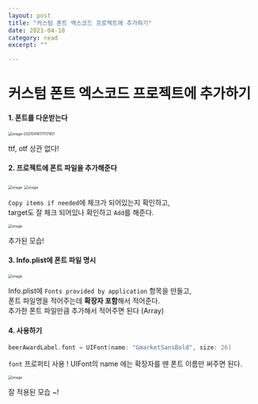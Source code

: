 ```yaml
---
layout: post
title: "커스텀 폰트 엑스코드 프로젝트에 추가하기" 
date: 2021-04-18
category: read 
excerpt: ""

---
```


# 커스텀 폰트 엑스코드 프로젝트에 추가하기

#### 1. 폰트를 다운받는다

<img src="/Users/choyi/Library/Application Support/typora-user-images/image-20210418171117901.png" alt="image-20210418171117901" style="zoom:50%;" />

ttf, otf 상관 없다!

#### 2. 프로젝트에 폰트 파일을 추가해준다

<img src="https://user-images.githubusercontent.com/28949235/115132827-add89180-a03e-11eb-9e6b-361258aacbca.png" alt="image" style="zoom:50%;" />



 <img src="https://user-images.githubusercontent.com/28949235/115132874-fbed9500-a03e-11eb-8848-4daa14429228.png" alt="image" style="zoom:50%;" />

`Copy items if needed`에 체크가 되어있는지 확인하고,  
target도 잘 체크 되어있나 확인하고  `Add`를 해준다.

<img src="https://user-images.githubusercontent.com/28949235/115132899-22133500-a03f-11eb-8b61-325fb7b858fe.png" alt="image" style="zoom:50%;" /> 

추가된 모습!

#### 3. Info.plist에 폰트 파일 명시

<img src="https://user-images.githubusercontent.com/28949235/115133237-9b138c00-a041-11eb-9af9-fd42919afd88.png" alt="image" style="zoom:50%;" />

Info.plist에 `Fonts provided by application` 항목을 만들고,  
폰트 파일명을 적어주는데 **확장자 포함**해서 적어준다.  
추가한 폰트 파일만큼 추가해서 적어주면 된다 (Array)

#### 4. 사용하기

```swift
beerAwardLabel.font = UIFont(name: "GmarketSansBold", size: 26)
```

`font` 프로퍼티 사용 ! UIFont의 name 에는 확장자를 뗀 폰트 이름만 써주면 된다.

<img src="https://user-images.githubusercontent.com/28949235/115134783-31e64580-a04e-11eb-88d4-f02ae045b530.png" alt="image" style="zoom:50%;" />

잘 적용된 모습 ~!